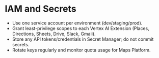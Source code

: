 # IAM and Secrets

- Use one service account per environment (dev/staging/prod).
- Grant least-privilege scopes to each Vertex AI Extension (Places, Directions, Sheets, Drive, Slack, Gmail).
- Store any API tokens/credentials in Secret Manager; do not commit secrets.
- Rotate keys regularly and monitor quota usage for Maps Platform.
